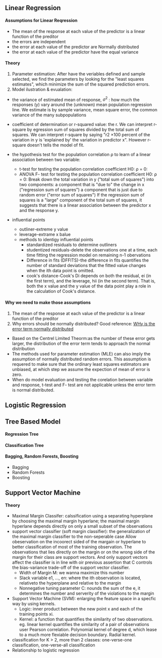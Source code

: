 
## Linear Regression

#### Assumptions for Linear Reqression
- The mean of the response at each value of the predictor is a linear function of the preditor
- the errors are independent
- the error at each value of the predictor are Normally distributed
- the error at each value of the predictor have the equal variance

#### Theory 
1. Parameter estimation: After have the veriables defined and sample selected, we find the parameters by looking for the "least squares estimates", which minimize the sum of the squared prediction errors.
2. Model ilustration & evualation: 
- the variance of estimated mean of response, $\sigma^2$ : how much the responses (y) vary around the (unknown) mean population regression line. We estimate is by sample variance, mean square error, the common variance of the many subpopulations

- coefficient of determination or r-squared value: the r. We can interpret r-square by egression sum of squares divided by the total sum of squares. We can interpret r-square by saying "r2 ×100 percent of the variation in y is 'explained by' the variation in predictor x". However r-square doesn't tells the model of fit.

- the hypothesis test for the population correlation ρ to learn of a linear association between two variable: 
  - t-test for testing the population correlation coefficient H0: ρ = 0:
  - ANOVA F- test for testing the population correlation coefficient H0: ρ = 0:
Break down the total variation in y ("total sum of squares") into two components:
a component that is "due to" the change in x ("regression sum of squares")
a component that is just due to random error ("error sum of squares")
If the regression sum of squares is a "large" component of the total sum of squares, it suggests that there is a linear association between the predictor x and the response y.

- influential points
  - outliner-extreme y value
  - leverage-extrame x balue
  - methods to identigy influential points
    - standardized residuals to determine outliners
    - studentized residuals-delete the observations one at a time, each time fitting the regression model on remaining n-1 obervations
    - Difference in fits (DFFITS)-the difference in fits quantifies the number of standard deviations that the fitted value changes when the ith data point is omitted.
    - cook's distance-Cook's Di depends on both the residual, ei (in the first term), and the leverage, hii (in the second term). That is, both the x value and the y value of the data point play a role in the calculation of Cook's distance.

#### Why we need to make those assumptions
1.  The mean of the response at each value of the predictor is a linear function of the preditor
2.  Why errors should be normally distributed?
Good reference:
[WHy is the error term normally distributed](https://www.quora.com/Why-is-the-error-term-normally-distributed)
- Based on the Centrel Limited Theorm:as the number of these error gets larger, the distribution of the error term tends to approach the normal distribution 
- The methods used for parameter estimation (MLE) can also imply the assumption of normally distributed random errors. 
  This assumption is requered to make sure that the ordinary least squares estimators are unbiased, at which step we assume the expection of mean of error is zero.
- When do model evaluation and testing the corelation between variable and response, t-test and F- test are not applicable unless the error term is normal distributed.

## Logistic Regression

## Tree Based Model

#### Regression Tree
#### Classification Tree
#### Bagging, Random Forests, Boosting
- Bagging
- Random Forests
- Boosting

## Support Vector Machine
#### Theory
- Maximal Margin Classifer: calssification using a separating hyperplane by choosing the maximal margin hyperlane; the maximal margin hyperlane depends directly on only a small subset of the observations
- support vector classifier (soft margin classifier): the generalization of the maximal margin classifier to the non-seperable case
  Allow obeservation on the incoorect sided of the margain or hyperlane to better classification of most of the training observation. The observations that lies directly on the margin or on the wrong side of the margin for their class are support vectors. And only support vectors affect the classifier is in line with oir previous assertion that C controls the bias-variance trade-off of the support vector classifier. 
   - Width of Margin M: we wanna maximize this number
   - Slack variable e1, ..., en: where the ith observation is located, relativeto the hyperplane and relative to the margin
   - Nonnegative tuning parameter C: nounds the sum of the e, it determines the number and serverity of the violations to the margin
- Support Vector Machine (SVM): enlarging the feature space in a specfic way by using kernels. 
   - Logic: inner product between the new point x and each of the training points xi.
   - Kernel: a function that quantifies the similarity of two observations. eg. linear kernel quantifies the similarity of a pair of observations user Pearson correlation. Polynomial kernel of degree d, which lease to a much more flexiable decision boundary. Radial kernel.
- classification for K > 2, more than 2 classes: one-verse-one classification, one-verse-all classification
- Relationship to logistic regression
